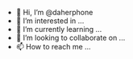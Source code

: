 - 👋 Hi, I’m @daherphone
- 👀 I’m interested in ...
- 🌱 I’m currently learning ...
- 💞️ I’m looking to collaborate on ...
- 📫 How to reach me ...

<!---
daherphone/daherphone is a ✨ special ✨ repository because its `README.md` (this file) appears on your GitHub profile.
You can click the Preview link to take a look at your changes.
--->
